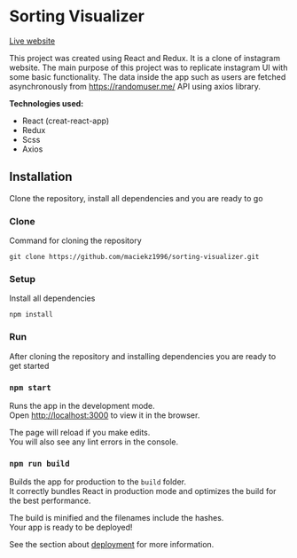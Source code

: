 # Sorting Visualizer

[Live website](https://maciekz1996.github.io/instagram-clone)

This project was created using React and Redux. It is a clone of instagram website. The main purpose of this project was to replicate instagram UI with some basic functionality. The data inside the app such as users are fetched asynchronously from https://randomuser.me/ API using axios library.

**Technologies used:**
* React (creat-react-app)
* Redux
* Scss
* Axios

## Installation

Clone the repository, install all dependencies and you are ready to go

### Clone

Command for cloning the repository

```
git clone https://github.com/maciekz1996/sorting-visualizer.git
```

### Setup

Install all dependencies

```
npm install
```

### Run

After cloning the repository and installing dependencies you are ready to get started

### `npm start`

Runs the app in the development mode.<br />
Open [http://localhost:3000](http://localhost:3000) to view it in the browser.

The page will reload if you make edits.<br />
You will also see any lint errors in the console.

### `npm run build`

Builds the app for production to the `build` folder.<br />
It correctly bundles React in production mode and optimizes the build for the best performance.

The build is minified and the filenames include the hashes.<br />
Your app is ready to be deployed!

See the section about [deployment](https://facebook.github.io/create-react-app/docs/deployment) for more information.
